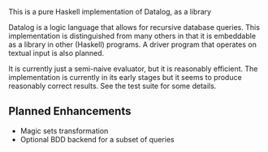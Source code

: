 This is a pure Haskell implementation of Datalog, as a library

Datalog is a logic language that allows for recursive database
queries.  This implementation is distinguished from many others in
that it is embeddable as a library in other (Haskell) programs.  A
driver program that operates on textual input is also planned.

It is currently just a semi-naive evaluator, but it is reasonably
efficient.  The implementation is currently in its early stages
but it seems to produce reasonably correct results.  See the
test suite for some details.

## Planned Enhancements

 * Magic sets transformation
 * Optional BDD backend for a subset of queries
